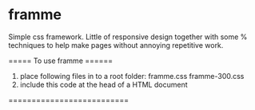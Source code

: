 framme
======

Simple css framework. Little of responsive design together with some % techniques to help make pages without annoying repetitive work.


===== To use framme ====== 

1) place following files in to a root folder:
	framme.css
	framme-300.css
2) include this code at the head of a HTML document 

<meta name="viewport" content="initial-scale=1" />		
<link href="framme.css" rel="stylesheet" />
<link rel="stylesheet" media="all and (min-width: 0px) and (max-width: 440px)" href="framme-300.css">

==========================